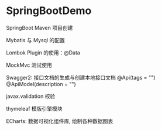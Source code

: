 # SpringBootDemo
SpringBoot Maven 项目创建

Mybatis 与 Mysql 的配置

Lombok Plugin 的使用：@Data

MockMvc 测试使用

Swagger2: 接口文档的生成与创建本地接口文档
          @Api(tags = "") @ApiModel(description = "")

javax.validation 校验

thymeleaf 模版引擎模块

ECharts: 数据可视化组件库, 绘制各种数据图表


